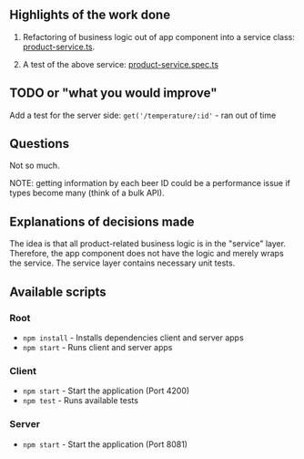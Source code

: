 ## Highlights of the work done

1. Refactoring of business logic out of app component into a service class: [product-service.ts](https://github.com/dmitrynovik/ng-code-challenge/blob/master/client/src/app/services/product-service.ts).

2. A test of the above service: [product-service.spec.ts](https://github.com/dmitrynovik/ng-code-challenge/blob/master/client/src/app/services/product-service.spec.ts)

## TODO or "what you would improve"
Add a test for the server side: `get('/temperature/:id'` - ran out of time

## Questions
Not so much.

NOTE: getting information by each beer ID could be a performance issue if types become many (think of a bulk API).

## Explanations of decisions made
The idea is that all product-related business logic is in the "service" layer. 
Therefore, the app component does not have the logic and merely wraps the service. 
The service layer contains necessary unit tests.

## Available scripts

### Root
- `npm install` - Installs dependencies client and server apps
- `npm start` - Runs client and server apps

### Client
- `npm start` - Start the application (Port 4200)
- `npm test` - Runs available tests

### Server
- `npm start` - Start the application (Port 8081)
